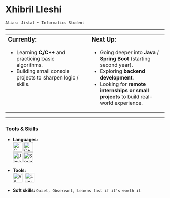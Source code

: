 # Xhibril Lleshi  
`Alias: Jistal • Informatics Student`


---

<table style="width: 100%; border: 0; border-collapse: collapse;">
  <tr>
    <!-- LEFT COLUMN -->
    <td style="width: 50%; vertical-align: top; padding-right: 10px;">
      <h3 style="margin-top: 0;">Currently:</h3>
      <ul>
        <li>Learning <strong>C/C++</strong> and practicing basic algorithms.</li>
        <li>Building small console projects to sharpen logic / skills.</li>
      </ul>
    </td>
    <!-- RIGHT COLUMN -->
    <td style="width: 50%; vertical-align: top; padding-left: 20px;">
      <h3 style="margin-top: 0;">Next Up:</h3>
      <ul>
        <li>Going deeper into <strong>Java</strong> / <strong>Spring Boot</strong> (starting second year).</li>
        <li>Exploring <strong>backend development</strong>.</li>
        <li>Looking for <strong>remote internships or small projects</strong> to build real-world experience.</li>
      </ul>
    </td>
  </tr>
</table>

---

### Tools & Skills
- **Languages:** <br>
  <img src="https://cdn.jsdelivr.net/gh/devicons/devicon@latest/icons/c/c-original.svg" height="30" title="C"/>
  <img src="https://cdn.jsdelivr.net/gh/devicons/devicon@latest/icons/cplusplus/cplusplus-original.svg" height="30" title="C++"/>
  <br/>
  <img src="https://cdn.jsdelivr.net/gh/devicons/devicon@latest/icons/java/java-original.svg" height="30" title="Java"/>
  <img src="https://cdn.jsdelivr.net/gh/devicons/devicon@latest/icons/spring/spring-original.svg" height="30" title="Spring"/>
- **Tools:** <br>
<img src="https://cdn.jsdelivr.net/gh/devicons/devicon@latest/icons/vscode/vscode-original.svg" height="30" title="VS Code"/>&nbsp; 
<img src="https://cdn.jsdelivr.net/gh/devicons/devicon@latest/icons/linux/linux-original.svg" height="30" title="Linux"/>&nbsp;

- **Soft skills:** `Quiet, Observant, Learns fast if it's worth it`
